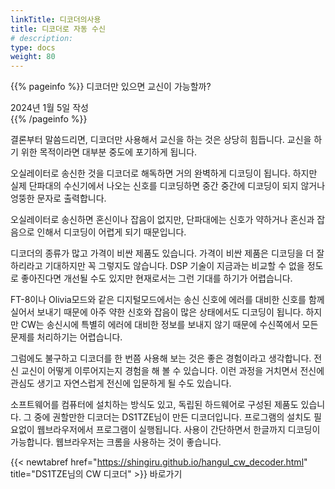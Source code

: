 ```yaml
---
linkTitle: 디코더의사용
title: 디코더로 자동 수신
# description: 
type: docs
weight: 80
---
```

{{% pageinfo %}}
디코더만 있으면 교신이 가능할까?

2024년 1월 5일 작성<br>
{{% /pageinfo %}}


결론부터 말씀드리면, 디코더만 사용해서 교신을 하는 것은 상당히 힘듭니다. 교신을 하기 위한 목적이라면 대부분 중도에 포기하게 됩니다.

오실레이터로 송신한 것을 디코더로 해독하면 거의 완벽하게 디코딩이 됩니다. 하지만 실제 단파대의 수신기에서 나오는 신호를 디코딩하면 중간 중간에 디코딩이 되지 않거나 엉뚱한 문자로 출력합니다.

오실레이터로 송신하면 혼신이나 잡음이 없지만, 단파대에는 신호가 약하거나 혼신과 잡음으로 인해서 디코딩이 어렵게 되기 때문입니다.

디코더의 종류가 많고 가격이 비싼 제품도 있습니다. 가격이 비싼 제품은 디코딩을 더 잘 하리라고 기대하지만 꼭 그렇지도 않습니다. DSP 기술이 지금과는 비교할 수 없을 정도로 좋아진다면 개선될 수도 있지만 현재로서는 그런 기대를 하기가 어렵습니다.

FT-8이나 Olivia모드와 같은 디지털모드에서는 송신 신호에 에러를 대비한 신호를 함께 실어서 보내기 때문에 아주 약한 신호와 잡음이 많은 상태에서도 디코딩이 됩니다. 하지만 CW는 송신시에 특별히 에러에 대비한 정보를 보내지 않기 때문에 수신쪽에서 모든 문제를 처리하기는 어렵습니다.

그럼에도 불구하고 디코더를 한 번쯤 사용해 보는 것은 좋은 경험이라고 생각합니다. 전신 교신이 어떻게 이루어지는지 경험을 해 볼 수 있습니다. 이런 과정을 거치면서 전신에 관심도 생기고 자연스럽게 전신에 입문하게 될 수도 있습니다.

소프트웨어를 컴퓨터에 설치하는 방식도 있고, 독립된 하드웨어로 구성된 제품도 있습니다. 그 중에 권할만한 디코더는 DS1TZE님이 만든 디코더입니다. 프로그램의 설치도 필요없이 웹브라우저에서  프로그램이 실행됩니다. 사용이 간단하면서 한글까지 디코딩이 가능합니다. 웹브라우저는 크롬을 사용하는 것이 좋습니다.

{{< newtabref href="https://shingiru.github.io/hangul_cw_decoder.html" title="DS1TZE님의 CW 디코더" >}} 바로가기

